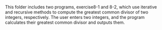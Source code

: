 This folder includes two programs, exercise8-1 and 8-2, which use iterative and recursive methods to compute the greatest common divisor of two integers, respectively. The user enters two integers, and the program calculates their greatest common divisor and outputs them.
